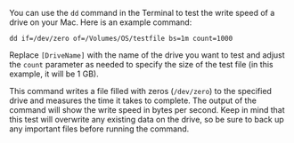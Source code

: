 You can use the `dd` command in the Terminal to test the write speed of a drive on your Mac. Here is an example command:

```
dd if=/dev/zero of=/Volumes/OS/testfile bs=1m count=1000
```

Replace `[DriveName]` with the name of the drive you want to test and adjust the `count` parameter as needed to specify the size of the test file (in this example, it will be 1 GB). 

This command writes a file filled with zeros (`/dev/zero`) to the specified drive and measures the time it takes to complete. The output of the command will show the write speed in bytes per second. Keep in mind that this test will overwrite any existing data on the drive, so be sure to back up any important files before running the command.
